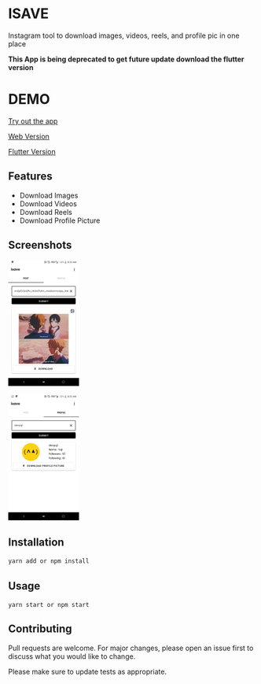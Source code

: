 # ISAVE

Instagram tool to download images, videos, reels, and profile pic in one place

**This App is being deprecated to get future update download the flutter version**

# DEMO

[Try out the app](https://github.com/devyuji/isave-app/releases)

[Web Version](https://github.com/devyuji/isave)

[Flutter Version](https://github.com/devyuji/isave_flutter)

## Features

- Download Images
- Download Videos
- Download Reels
- Download Profile Picture

## Screenshots

[<img src="/assets/screenshots/image1.png"
    alt="Post section"
    height="256">](/assets/screenshots/image1.png)

[<img src="/assets/screenshots/image2.png"
    alt="Profile section"
    height="256">](/assets/screenshots/image2.png)

## Installation

```bash
yarn add or npm install
```

## Usage

```react
yarn start or npm start
```

## Contributing

Pull requests are welcome. For major changes, please open an issue first to discuss what you would like to change.

Please make sure to update tests as appropriate.
